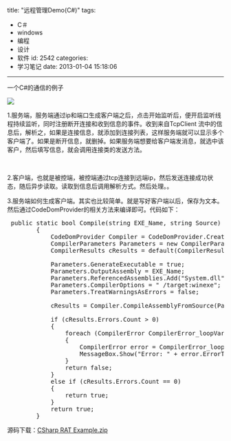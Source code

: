 title: "远程管理Demo(C#)"
tags:
  - C＃
  - windows
  - 编程
  - 设计
  - 软件
id: 2542
categories:
  - 学习笔记
date: 2013-01-04 15:18:06
---

一个C#的通信的例子

[![](/images/8a608877e1ae0aef14d26fea8260f247bbb7ee33.jpg)](http://leaverimage.b0.upaiyun.com/31142_o.jpg)

1.服务端，服务端通过ip和端口生成客户端之后，点击开始监听后，便开启监听线程持续监听，同时注册断开连接和收到信息的事件。收到来自TcpClient 流中的信息后，解析之，如果是连接信息，就添加到连接列表，这样服务端就可以显示多个客户端了。如果是断开信息，就删掉。如果服务端想要给客户端发消息，就选中该客户，然后填写信息，就会调用连接类的发送方法。

&nbsp;

2.客户端，也就是被控端，被控端通过tcp连接到远端ip，然后发送连接成功状态，随后异步读取。读取到信息后调用解析方式。然后处理。。

3.服务端如何生成客户端。其实也比较简单。就是写好客户端以后，保存为文本。然后通过CodeDomProvider的相关方法来编译即可。代码如下：
<pre class="lang:default decode:true"> public static bool Compile(string EXE_Name, string Source)
        {
            CodeDomProvider Compiler = CodeDomProvider.CreateProvider("CSharp");
            CompilerParameters Parameters = new CompilerParameters();
            CompilerResults cResults = default(CompilerResults);

            Parameters.GenerateExecutable = true;
            Parameters.OutputAssembly = EXE_Name;
            Parameters.ReferencedAssemblies.Add("System.dll");
            Parameters.CompilerOptions = " /target:winexe";
            Parameters.TreatWarningsAsErrors = false;

            cResults = Compiler.CompileAssemblyFromSource(Parameters, Source);

            if (cResults.Errors.Count &gt; 0)
            {
                foreach (CompilerError CompilerError_loopVariable in cResults.Errors)
                {
                    CompilerError error = CompilerError_loopVariable;
                    MessageBox.Show("Error: " + error.ErrorText, "", MessageBoxButtons.OK, MessageBoxIcon.Error);
                }
                return false;
            }
            else if (cResults.Errors.Count == 0)
            {
                return true;
            }
            return true;
        }</pre>
源码下载：[CSharp RAT Example.zip](http://pan.baidu.com/share/link?shareid=223714&amp;uk=1493685990)